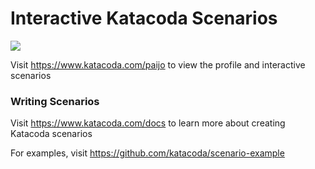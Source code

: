 # Interactive Katacoda Scenarios

[![](http://shields.katacoda.com/katacoda/paijo/count.svg)](https://www.katacoda.com/paijo "Get your profile on Katacoda.com")

Visit https://www.katacoda.com/paijo to view the profile and interactive scenarios

### Writing Scenarios
Visit https://www.katacoda.com/docs to learn more about creating Katacoda scenarios

For examples, visit https://github.com/katacoda/scenario-example
